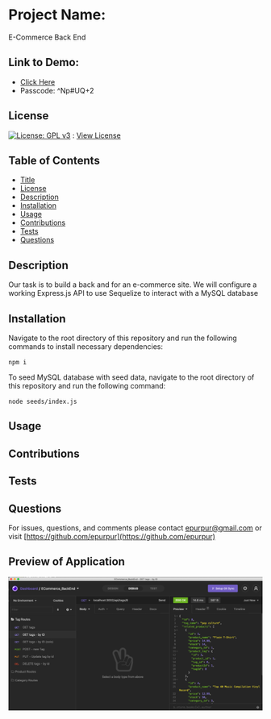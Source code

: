 
  # Project Name:

  E-Commerce Back End
  
  ## Link to Demo:
  
  - [Click Here](https://virginia.zoom.us/rec/share/wm18w7oKuaL8gJSGFfd-X9JmlyY4N9n_bEOeTy-vVS1z90Xd_WIz0b9LJdIVnZab.aC_Ka1xmCDCL6PBZ)
  - Passcode: ^Np#UQ+2

  ## License

  [![License: GPL v3](https://img.shields.io/badge/License-GPLv3-blue.svg)](https://www.gnu.org/licenses/gpl-3.0) : [View License](https://www.gnu.org/licenses/gpl-3.0)

  ## Table of Contents

  - [Title](#Project-Name)
  - [License](#License)
  - [Description](#Description)
  - [Installation](#Installation)
  - [Usage](#Usage)
  - [Contributions](#Contributions)
  - [Tests](#Tests)
  - [Questions](#Questions)

  ## Description

  Our task is to build a back and for an e-commerce site. We will configure a working Express.js API to use Sequelize to interact with a MySQL database

  ## Installation

  Navigate to the root directory of this repository and run the following commands to install necessary dependencies:

    npm i

  To seed MySQL database with seed data, navigate to the root directory of this repository and run the following command:
  
    node seeds/index.js
 
 ## Usage

  

  ## Contributions 

  

  ## Tests 

  

  ## Questions 

  For issues, questions, and comments please contact epurpur@gmail.com or visit [https://github.com/epurpur](https://github.com/epurpur) 
  
  ## Preview of Application
  
  ![](./insomnia.png)
  
  
